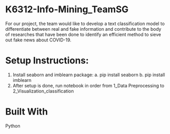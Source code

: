 # K6312-Info-Mining_TeamSG

For our project, the team would like to develop a text classification model to differentiate between real and fake information and contribute to the body of researches that have been done to identify an efficient method to sieve out fake news about COVID-19.

# Setup Instructions:
1. Install seaborn and imblearn package:
   a. pip install seaborn
   b. pip install imblearn 
2. After setup is done, run notebook in order from 1_Data Preprocessing to 2_Visualization_classification

# Built With
Python
